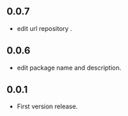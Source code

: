 ## 0.0.7

* edit url repository .

## 0.0.6

* edit package name and description.

## 0.0.1

* First version release.

